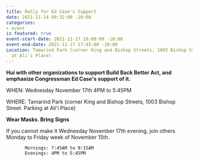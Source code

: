 ```yaml
---
title: Rally for Ed Case's Support
date: 2021-11-14 09:32:00 -10:00
categories:
- event
is featured: true
event-start-date: 2021-11-17 16:00:00 -10:00
event-end-date: 2021-11-17 17:45:00 -10:00
Location: Tamarind Park (corner King and Bishop Streets, 1003 Bishop Street. Parking
  at Ali'i Place)
---
```


**Hui with other organizations to support Build Back Better Act, and emphasize Congressman Ed Case's support of it.**

WHEN: Wednesday November 17th 4PM to 5:45PM

WHERE: Tamarind Park (corner King and Bishop Streets, 1003 Bishop Street. Parking at Ali'i Place)

**Wear Masks. Bring Signs**

If you cannot make it Wednesday November 17th evening, join others Monday to Friday week of November 15th.  

           Mornings: 7:45AM to 9:15AM
           Evenings: 4PM to 5:45PM